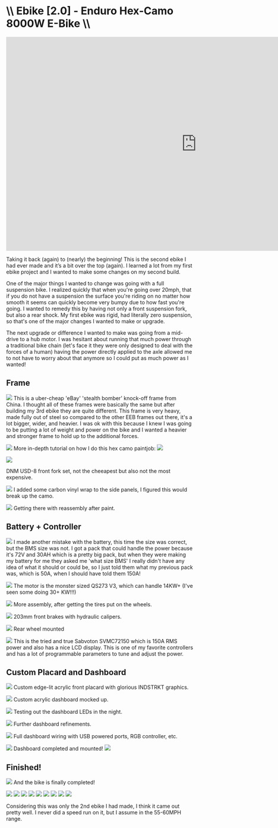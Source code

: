 # \\\ Ebike [2.0] - Enduro Hex-Camo 8000W E-Bike \\\

<div class="video-container"><iframe width="1024" height="576" src="https://www.youtube.com/embed/lb-ncWgV2aA" title="YouTube video player" frameborder="0" allow="accelerometer; autoplay; clipboard-write; encrypted-media; gyroscope; picture-in-picture" allowfullscreen></iframe></div>

Taking it back (again) to (nearly) the beginning! This is the second ebike I had ever made and it’s a bit over the top (again). I learned a lot from my first ebike project and I wanted to make some changes on my second build.

One of the major things I wanted to change was going with a full suspension bike. I realized quickly that when you're going over 20mph, that if you do not have a suspension the surface you're riding on no matter how smooth it seems can quickly become very bumpy due to how fast you're going. I wanted to remedy this by having not only a front suspension fork, but also a rear shock. My first ebike was rigid, had literally zero suspension, so that's one of the major changes I wanted to make or upgrade. 

The next upgrade or difference I wanted to make was going from a mid-drive to a hub motor. I was hesitant about running that much power through a traditional bike chain (let's face it they were only designed to deal with the forces of a human) having the power directly applied to the axle allowed me to not have to worry about that anymore so I could put as much power as I wanted! 

## Frame 

![](ebike_2.0_1.jpg) 
This is a uber-cheap 'eBay' 'stealth bomber' knock-off frame from China. I thought all of these frames were basically the same but after building my 3rd ebike they are quite different. This frame is very heavy, made fully out of steel so compared to the other EEB frames out there, it's a lot bigger, wider, and heavier. I was ok with this because I knew I was going to be putting a lot of weight and power on the bike and I wanted a heavier and stronger frame to hold up to the additional forces. 

![](ebike_2.0_2.jpg)
More in-depth tutorial on how I do this hex camo paintjob: ![](https://youtu.be/xF2ldzoYqH8)

![](ebike_2.0_3.jpg) 

DNM USD-8 front fork set, not the cheeapest but also not the most expensive. 

![](ebike_2.0_4.jpg) 
I added some carbon vinyl wrap to the side panels, I figured this would break up the camo. 

![](ebike_2.0_5.jpg)
Getting there with reassembly after paint. 

## Battery + Controller

![](ebike_2.0_6.jpg) 
I made another mistake with the battery, this time the size was correct, but the BMS size was not. I got a pack that could handle the power because it's 72V and 30AH which is a pretty big pack, but when they were making my battery for me they asked me 'what size BMS' I really didn't have any idea of what it should or could be, so I just told them what my previous pack was, which is 50A, when I should have told them 150A!

![](ebike_2.0_7.jpg)
The motor is the monster sized QS273 V3, which can handle 14KW+ (I've seen some doing 30+ KW!!!)

![](ebike_2.0_8.jpg)
More assembly, after getting the tires put on the wheels. 

![](ebike_2.0_9.jpg)
203mm front brakes with hydraulic calipers. 

![](ebike_2.0_10.jpg)
Rear wheel mounted

![](ebike_2.0_11.jpg)
This is the tried and true Sabvoton SVMC72150 which is 150A RMS power and also has a nice LCD display. This is one of my favorite controllers and has a lot of programmable parameters to tune and adjust the power. 

## Custom Placard and Dashboard 

![](ebike_2.0_12.jpg)
Custom edge-lit acrylic front placard with glorious INDSTRKT graphics.

![](ebike_2.0_13.jpg)
Custom acrylic dashboard mocked up.

![](ebike_2.0_14.jpg)
Testing out the dashboard LEDs in the night. 

![](ebike_2.0_15.jpg)
Further dashboard refinements. 

![](ebike_2.0_16.jpg)
Full dashboard wiring with USB powered ports, RGB controller, etc.

![](ebike_2.0_17.jpg)
Dashboard completed and mounted!
![](ebike_2.0_18.jpg)

## Finished! 

![](ebike_2.0_19.jpg)
And the bike is finally completed!

![](ebike_2.0_20.jpg)
![](ebike_2.0_21.jpg)
![](ebike_2.0_22.jpg)
![](ebike_2.0_23.jpg)
![](ebike_2.0_24.jpg)
![](ebike_2.0_25.jpg)
![](ebike_2.0_26.jpg)
![](ebike_2.0_27.jpg)
![](ebike_2.0_28.jpg)

Considering this was only the 2nd ebike I had made, I think it came out pretty well. I never did a speed run on it, but I assume in the 55-60MPH range. 

